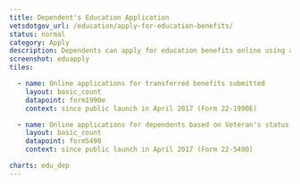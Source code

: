 ```yaml
---
title: Dependent's Education Application
vetsdotgov_url: /education/apply-for-education-benefits/
status: normal
category: Apply
description: Dependents can apply for education benefits online using any mobile device
screenshot: eduapply
tiles:

  - name: Online applications for transferred benefits submitted
    layout: basic_count
    datapoint: form1990e
    context: since public launch in April 2017 (Form 22-1990E)

  - name: Online applications for dependents based on Veteran's status
    layout: basic_count
    datapoint: form5490
    context: since public launch in April 2017 (Form 22-5490)

charts: edu_dep
---
```

